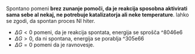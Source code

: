 Spontano pomeni **brez zunanje pomoči, da je reakcija sposobna aktivirati sama sebe al nekaj, ne potrebuje katalizatorja ali neke temperature**. lahko se zgodi, da spontan proces NI hiter. 

- $\Delta G < 0$ pomeni, da je reakcija spontata, energija se sprošča ^8046e6
- $\Delta G > 0$, da ni spontana, energija se porablja ^305e66
- $\Delta G = 0$ pomeni da je ravnovesje. 